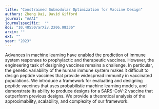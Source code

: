 ```yaml
---
title: "Constrained Submodular Optimization for Vaccine Design"
authors: Zheng Dai, David Gifford 
journal: "AAAI"
journalspecific:  ""
doi: "10.48550/arXiv.2206.08336"
arxiv: ""
ext: ""
year: "2023"
---
```


Advances in machine learning have enabled the prediction of immune system responses to prophylactic and therapeutic vaccines. However, the engineering task of designing vaccines remains a challenge. In particular, the genetic variability of the human immune system makes it difficult to design peptide vaccines that provide widespread immunity in vaccinated populations. We introduce a framework for evaluating and designing peptide vaccines that uses probabilistic machine learning models, and demonstrate its ability to produce designs for a SARS-CoV-2 vaccine that outperform previous designs. We provide a theoretical analysis of the approximability, scalability, and complexity of our framework.
